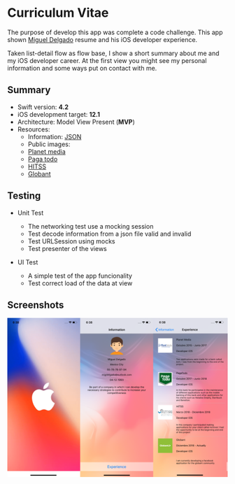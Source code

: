 # Curriculum Vitae

The purpose of develop this app was complete a code challenge. This app shown [Miguel Delgado](https://github.com/MiguelDelgado22) resume and his iOS developer experience.

Taken list-detail flow as flow base, I show a short summary about me and my iOS developer career. At the first view you might see my personal information and some ways put on contact with me.

## Summary

+ Swift version: __4.2__
+ iOS development target: __12.1__
+ Architecture: Model View Present (__MVP__)
+ Resources:
    + Information: [JSON](https://gist.github.com/MiguelDelgado22/47dad348488891b1d5fba23b41b25b04)
    + Public images:
    + [Planet media](https://i.imgur.com/aSCJmX6.png)
    + [Paga todo](https://i.imgur.com/wVcW6jA.png)
    + [HITSS](https://i.imgur.com/W4Xpip2.jpg)
    + [Globant](https://i.imgur.com/YbGV5B4.png)

## Testing

+ Unit Test
    + The networking test use a mocking session
    + Test decode information from a json file valid and invalid
    + Test URLSession using mocks
    + Test presenter of the views
    
+ UI Test
    + A simple test of the app funcionality
    + Test correct load of the data at view

## Screenshots

![Example](./screenshots.png)
